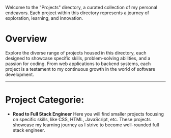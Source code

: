 Welcome to the "Projects" directory, a curated collection of my personal endeavors. Each project within this directory represents a journey of exploration, learning, and innovation.

# Overview
Explore the diverse range of projects housed in this directory, each designed to showcase specific skills, problem-solving abilities, and a passion for coding. From web applications to backend systems, each project is a testament to my continuous growth in the world of software development.

 ---
 
# Project Categorie:
- **Road to Full Stack Engineer**
Here you will find smaller projects focusing on specific skills, like CSS, HTML, JavaScript, etc. These projects showcase my learning journey as I strive to become well-rounded full stack engineer.
